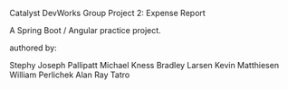 Catalyst DevWorks
Group Project 2: Expense Report

A Spring Boot / Angular practice project.

authored by:

Stephy Joseph Pallipatt
Michael Kness
Bradley Larsen
Kevin Matthiesen
William Perlichek
Alan Ray Tatro